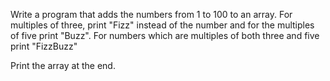Write a program that adds the numbers from 1 to 100 to an array. 
For multiples of three, print "Fizz" instead of the number and 
for the multiples of five print "Buzz". 
For numbers which are multiples of both three and five print "FizzBuzz"

Print the array at the end.
